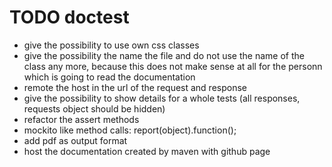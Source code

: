 TODO doctest
============
- give the possibility to use own css classes
- give the possibility the name the file and do not use the name of the class any more, because this does not make sense at all for the personn which is going to read the documentation
- remote the host in the url of the request and response
- give the possibility to show details for a whole tests (all responses, requests object should be hidden)
- refactor the assert methods
- mockito like method calls: report(object).function();
- add pdf as output format
- host the documentation created by maven with github page
